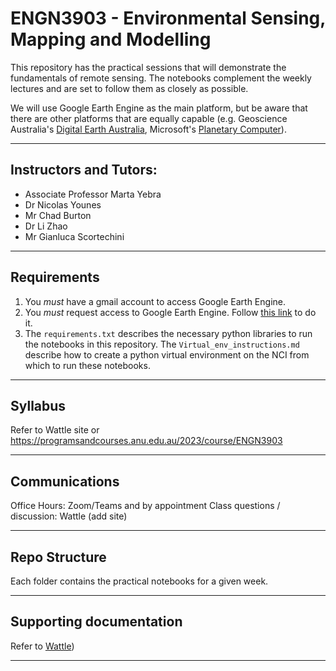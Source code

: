 # ENGN3903 - Environmental Sensing, Mapping and Modelling
This repository has the practical sessions that will demonstrate the fundamentals of remote sensing. The notebooks complement the weekly lectures and are set to follow them as closely as possible.

We will use Google Earth Engine as the main platform, but be aware that there are other platforms that are equally capable (e.g. Geoscience Australia's [Digital Earth Australia](https://github.com/GeoscienceAustralia/dea-notebooks), Microsoft's [Planetary Computer](https://planetarycomputer.microsoft.com/)).

***
## Instructors and Tutors:
- Associate Professor Marta Yebra
- Dr Nicolas Younes
- Mr Chad Burton
- Dr Li Zhao
- Mr Gianluca Scortechini 

***
## Requirements
1. You *must* have a gmail account to access Google Earth Engine.
2. You *must* request access to Google Earth Engine. Follow [this link](https://earthengine.google.com/) to do it.
3. The `requirements.txt` describes the necessary python libraries to run the notebooks in this repository. The `Virtual_env_instructions.md` describe how to create a python virtual environment on the NCI from which to run these notebooks.


***
## Syllabus
Refer to Wattle site or https://programsandcourses.anu.edu.au/2023/course/ENGN3903

***
## Communications
Office Hours: Zoom/Teams and by appointment
Class questions / discussion: Wattle (add site)

***
## Repo Structure
Each folder contains the practical notebooks for a given week.

***
## Supporting documentation
Refer to [Wattle](https://wattlecourses.anu.edu.au/course/view.php?id=41168))

***
